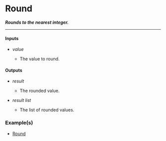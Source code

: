 # Round

**_Rounds to the nearest integer._**

---


#### Inputs

* _value_

  * The value to round.


#### Outputs

* _result_

  * The rounded value.

* _result list_

  * The list of rounded values.


### Example(s)

* <a href="https://creator.trimble.com/graph?assetURI=whp:0962f13b-ba84-459d-a0bb-c7488802b306&version=latest" target="_blank">Round</a>
